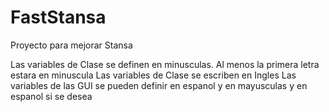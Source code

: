 # FastStansa
Proyecto para mejorar Stansa

Las variables de Clase se definen en minusculas. Al menos la primera letra estara en minuscula
Las variables de Clase se escriben en Ingles
Las variables de las GUI se pueden definir en espanol y en mayusculas y en espanol si se desea

